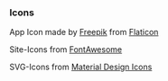 ### Icons
App Icon made by [Freepik](https://www.flaticon.com/authors/freepik) from [Flaticon](https://www.flaticon.com/)

Site-Icons from [FontAwesome](https://fontawesome.com/)

SVG-Icons from [Material Design Icons](https://materialdesignicons.com/)